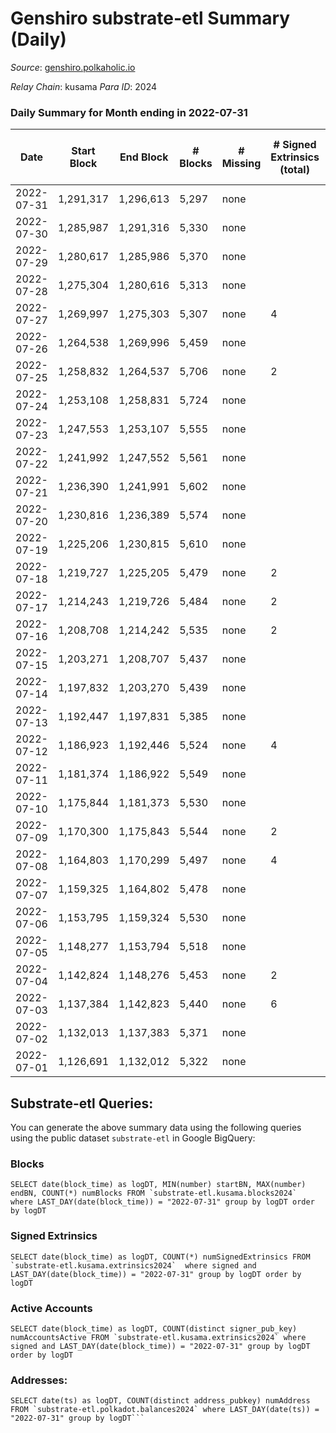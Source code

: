 # Genshiro substrate-etl Summary (Daily)

_Source_: [genshiro.polkaholic.io](https://genshiro.polkaholic.io)

*Relay Chain*: kusama
*Para ID*: 2024



### Daily Summary for Month ending in 2022-07-31


| Date | Start Block | End Block | # Blocks | # Missing | # Signed Extrinsics (total) | # Active Accounts | # Addresses with Balances | # Events | # Transfers | # XCM Transfers In | # XCM Transfers Out |
| ---- | ----------- | --------- | -------- | --------- | --------------------------- | ----------------- | ------------------------- | -------- | ----------- | ------------------ | ------------------- |
| 2022-07-31 | 1,291,317 | 1,296,613 | 5,297 | none  |  |  | 24 | 10,613 |   | 2  |   |
| 2022-07-30 | 1,285,987 | 1,291,316 | 5,330 | none  |  |  | 24 | 10,669 |   |   |   |
| 2022-07-29 | 1,280,617 | 1,285,986 | 5,370 | none  |  |  | 24 | 10,752 |   | 1  |   |
| 2022-07-28 | 1,275,304 | 1,280,616 | 5,313 | none  |  |  | 24 | 10,635 |   |   |   |
| 2022-07-27 | 1,269,997 | 1,275,303 | 5,307 | none  | 4 | 2 | 24 | 10,639 |   |   |   |
| 2022-07-26 | 1,264,538 | 1,269,996 | 5,459 | none  |  |  | 24 | 10,927 |   |   |   |
| 2022-07-25 | 1,258,832 | 1,264,537 | 5,706 | none  | 2 | 2 | 24 | 11,434 |   | 1  |   |
| 2022-07-24 | 1,253,108 | 1,258,831 | 5,724 | none  |  |  | 24 | 11,463 |   | 1  |   |
| 2022-07-23 | 1,247,553 | 1,253,107 | 5,555 | none  |  |  | 24 | 11,134 |   | 3  |   |
| 2022-07-22 | 1,241,992 | 1,247,552 | 5,561 | none  |  |  | 24 | 11,147 |   | 3  |   |
| 2022-07-21 | 1,236,390 | 1,241,991 | 5,602 | none  |  |  | 24 | 11,228 |   | 3  |   |
| 2022-07-20 | 1,230,816 | 1,236,389 | 5,574 | none  |  |  | 24 | 11,157 |   |   |   |
| 2022-07-19 | 1,225,206 | 1,230,815 | 5,610 | none  |  |  | 24 | 11,229 |   |   |   |
| 2022-07-18 | 1,219,727 | 1,225,205 | 5,479 | none  | 2 | 2 | 24 | 10,976 |   |   |   |
| 2022-07-17 | 1,214,243 | 1,219,726 | 5,484 | none  | 2 | 2 | 24 | 10,990 |   | 1  |   |
| 2022-07-16 | 1,208,708 | 1,214,242 | 5,535 | none  | 2 | 2 | 24 | 11,087 |   |   |   |
| 2022-07-15 | 1,203,271 | 1,208,707 | 5,437 | none  |  |  | 24 | 10,883 |   |   |   |
| 2022-07-14 | 1,197,832 | 1,203,270 | 5,439 | none  |  |  | 24 | 10,892 |   | 1  |   |
| 2022-07-13 | 1,192,447 | 1,197,831 | 5,385 | none  |  |  | 24 | 10,784 |   | 1  |   |
| 2022-07-12 | 1,186,923 | 1,192,446 | 5,524 | none  | 4 | 2 | 24 | 11,078 |   | 1  |   |
| 2022-07-11 | 1,181,374 | 1,186,922 | 5,549 | none  |  |  | 24 | 11,118 |   | 2  |   |
| 2022-07-10 | 1,175,844 | 1,181,373 | 5,530 | none  |  |  | 24 | 11,069 |   |   |   |
| 2022-07-09 | 1,170,300 | 1,175,843 | 5,544 | none  | 2 | 2 | 24 | 11,105 |   |   |   |
| 2022-07-08 | 1,164,803 | 1,170,299 | 5,497 | none  | 4 | 2 | 24 | 11,024 |   | 1  |   |
| 2022-07-07 | 1,159,325 | 1,164,802 | 5,478 | none  |  |  | 24 | 10,965 |   |   |   |
| 2022-07-06 | 1,153,795 | 1,159,324 | 5,530 | none  |  |  | 24 | 11,070 |   |   |   |
| 2022-07-05 | 1,148,277 | 1,153,794 | 5,518 | none  |  |  | 24 | 11,045 |   |   |   |
| 2022-07-04 | 1,142,824 | 1,148,276 | 5,453 | none  | 2 | 2 | 24 | 10,923 |   |   |   |
| 2022-07-03 | 1,137,384 | 1,142,823 | 5,440 | none  | 6 | 2 | 24 | 10,923 |   | 2  |   |
| 2022-07-02 | 1,132,013 | 1,137,383 | 5,371 | none  |  |  | 24 | 10,751 |   |   |   |
| 2022-07-01 | 1,126,691 | 1,132,012 | 5,322 | none  |  |  | 24 | 10,653 |   |   |   |

## Substrate-etl Queries:
You can generate the above summary data using the following queries using the public dataset `substrate-etl` in Google BigQuery:


### Blocks
```
SELECT date(block_time) as logDT, MIN(number) startBN, MAX(number) endBN, COUNT(*) numBlocks FROM `substrate-etl.kusama.blocks2024`  where LAST_DAY(date(block_time)) = "2022-07-31" group by logDT order by logDT
```


### Signed Extrinsics
```
SELECT date(block_time) as logDT, COUNT(*) numSignedExtrinsics FROM `substrate-etl.kusama.extrinsics2024`  where signed and LAST_DAY(date(block_time)) = "2022-07-31" group by logDT order by logDT
```


### Active Accounts
```
SELECT date(block_time) as logDT, COUNT(distinct signer_pub_key) numAccountsActive FROM `substrate-etl.kusama.extrinsics2024` where signed and LAST_DAY(date(block_time)) = "2022-07-31" group by logDT order by logDT
```


### Addresses:
```
SELECT date(ts) as logDT, COUNT(distinct address_pubkey) numAddress FROM `substrate-etl.polkadot.balances2024` where LAST_DAY(date(ts)) = "2022-07-31" group by logDT```

